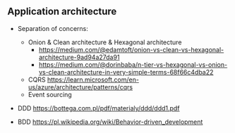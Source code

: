 ## Application architecture

- Separation of concerns:
  - Onion & Clean architecture & Hexagonal architecture   
    - https://medium.com/@edamtoft/onion-vs-clean-vs-hexagonal-architecture-9ad94a27da91
    - https://medium.com/@dorinbaba/n-tier-vs-hexagonal-vs-onion-vs-clean-architecture-in-very-simple-terms-68f66c4dba22
  - CQRS https://learn.microsoft.com/en-us/azure/architecture/patterns/cqrs 
  - Event sourcing

- DDD https://bottega.com.pl/pdf/materialy/ddd/ddd1.pdf
- BDD https://pl.wikipedia.org/wiki/Behavior-driven_development